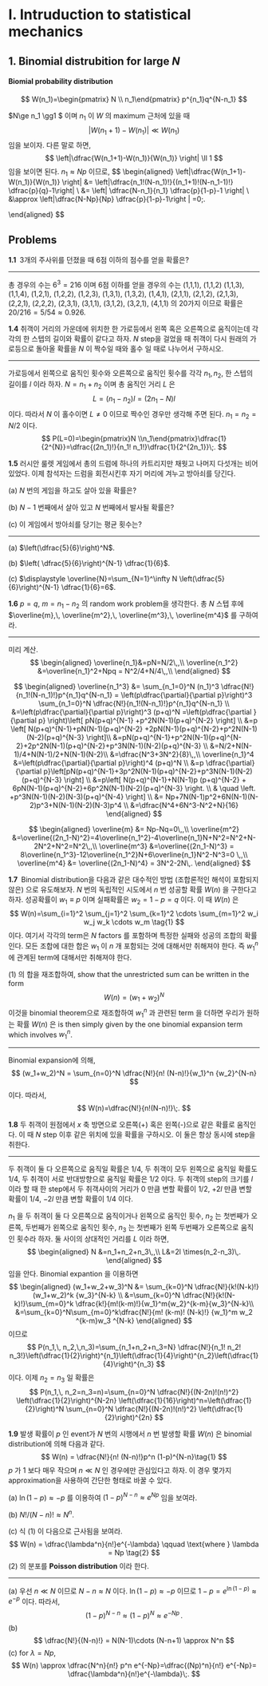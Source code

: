 I. Intruduction to statistical mechanics
===





 ## 1. Binomial distrubition for large $N$



#### Biomial probability distribution

$$
W(n_1)=\begin{pmatrix} N \\ n_1\end{pmatrix} p^{n_1}q^{N-n_1}
$$



$N\ge n_1 \gg1 $ 이며 $n_1$ 이 $W$ 의 maximum 근처에 있을 때 
$$
\left|W(n_1+1)-W(n_1) \right| \ll W(n_1)
$$
임을 보이자. 다른 말로 하면,
$$
\left|\dfrac{W(n_1+1)-W(n_1)}{W(n_1)} \right| \ll 1
$$
임을 보이면 된다. $n_1 \approx Np$ 이므로,
$$
\begin{aligned}
\left|\dfrac{W(n_1+1)-W(n_1)}{W(n_1)} \right| &= \left|\dfrac{n_1!(N-n_1)!}{(n_1+1)!(N-n_1-1)!} \dfrac{p}{q}-1\right| \\
&= \left| \dfrac{N-n_1}{n_1} \dfrac{p}{1-p}-1 \right| \\
&\approx \left|\dfrac{N-Np}{Np} \dfrac{p}{1-p}-1\right | =0\;.



\end{aligned}
$$





## Problems



<b>1.1 </b> 3개의 주사위를 던졌을 때 6점 이하의 점수를 얻을 확률은?

---

총 경우의 수는 $6^3=216$ 이며 6점 이하를 얻을 경우의 수는 (1,1,1), (1,1,2) (1,1,3), (1,1,4), (1,2,1), (1,2,2), (1,2,3), (1,3,1), (1,3,2), (1,4,1), (2,1,1), (2,1,2), (2,1,3), (2,2,1), (2,2,2), (2,3,1), (3,1,1), (3,1,2), (3,2,1), (4,1,1) 의 20가지 이므로 확률은 $20/216=5/54\approx 0.926$. 



<b>1.4</b> 취객이 거리의 가운데에 위치한 한 가로등에서 왼쪽 혹은 오른쪽으로 움직이는데 각각의 한 스텝의 길이와 확률이 같다고 하자. $N$ step을 걸었을 때 취객이 다시 원래의 가로등으로 돌아올 확률을 $N$ 이 짝수일 때와 홀수 일 때로 나누어서 구하시오.

---

가로등에서 왼쪽으로 움직인 횟수와 오른쪽으로 움직인 횟수를 각각 $n_1,\,n_2$, 한 스텝의 길이를 $l$ 이라 하자. $N=n_1+n_2$ 이며 총 움직인 거리 $L$ 은
$$
L=(n_1-n_2)l = (2n_1-N)l
$$
이다. 따라서 $N$ 이 홀수이면 $L\ne 0$ 이므로 짝수인 경우만 생각해 주면 된다. $n_1=n_2=N/2$ 이다.
$$
P(L=0)=\begin{pmatrix}N \\n_1\end{pmatrix}\dfrac{1}{2^{N}}=\dfrac{(2n_1)!}{n_1! n_1!}\dfrac{1}{2^{2n_1}}\;.
$$


<b>1.5</b> 러시안 룰렛 게임에서 총의 드럼에 하나의 카트리지만 채웟고 나머지 다섯개는 비어있었다. 이제 참석자는 드럼을 회전시킨후 자기 머리에 겨누고 방아쇠를 당긴다.

(a) $N$ 번의 게임을 하고도 살아 있을 확률은?

(b) $N-1$ 번째에서 살아 있고 $N$ 번째에서 발사될 확률은?

(c) 이 게임에서 방아쇠를 당기는 평균 횟수는?

---

(a) $\left(\dfrac{5}{6}\right)^N$.  

(b) $\left( \dfrac{5}{6}\right)^{N-1} \dfrac{1}{6}$. 

(c) $\displaystyle \overline{N}=\sum_{N=1}^\infty N \left(\dfrac{5}{6}\right)^{N-1} \dfrac{1}{6}=6$.



<b>1.6</b> $p=q$, $m=n_1-n_2$ 의 random work problem을 생각한다.  총 $N$ 스텝 후에 $\overline{m},\, \overline{m^2},\, \overline{m^3},\, \overline{m^4}$ 를 구하여라.

---

미리 계산.
$$
\begin{aligned}
\overline{n_1}&=pN=N/2\,,\\
\overline{n_1^2} &=\overline{n_1}^2+Npq = N^2/4+N/4\,,\\
\end{aligned}
$$

$$
\begin{aligned}
\overline{n_1^3} &= \sum_{n_1=0}^N (n_1)^3 \dfrac{N!}{n_1!(N-n_1)!}p^{n_1}q^{N-n_1} = \left(p\dfrac{\partial}{\partial p}\right)^3 \sum_{n_1=0}^N \dfrac{N!}{n_1!(N-n_1)!}p^{n_1}q^{N-n_1} \\
&=\left(p\dfrac{\partial}{\partial p}\right)^3 (p+q)^N =\left(p\dfrac{\partial }{\partial p} \right)\left[ pN(p+q)^{N-1} +p^2N(N-1)(p+q)^{N-2} \right] \\
&=p \left[ N(p+q)^{N-1}+pN(N-1)(p+q)^{N-2} +2pN(N-1)(p+q)^{N-2}+p^2N(N-1)(N-2)(p+q)^{N-3} \right]\\
&=pN(p+q)^{N-1}+p^2N(N-1)(p+q)^{N-2}+2p^2N(N-1)(p+q)^{N-2}+p^3N(N-1)(N-2)(p+q)^{N-3} \\
&=N/2+N(N-1)/4+N(N-1)/2+N(N-1)(N-2)\\
&=\dfrac{N^3+3N^2}{8}\,,\\
\overline{n_1}^4 &=\left(p\dfrac{\partial}{\partial p}\right)^4 (p+q)^N \\
&=p \dfrac{\partial}{\partial p}\left[pN(p+q)^{N-1}+3p^2N(N-1)(p+q)^{N-2}+p^3N(N-1)(N-2)(p+q)^{N-3}  \right] \\
&=p\left[ N(p+q)^{N-1}+N(N-1)p (p+q)^{N-2} + 6pN(N-1)(p+q)^{N-2}+6p^2N(N-1)(N-2)(p+q)^{N-3} \right. \\
& \quad \left. +p^3N(N-1)(N-2)(N-3)(p+q)^{N-4} \right] \\
&= Np+7N(N-1)p^2+6N(N-1)(N-2)p^3+N(N-1)(N-2)(N-3)p^4  \\
&=\dfrac{N^4+6N^3-N^2+N}{16}
\end{aligned}
$$


$$
\begin{aligned}
\overline{m} &= Np-Nq=0\,,\\
\overline{m^2} &=\overline{(2n_1-N)^2}=4\overline{n_1^2}-4\overline{n_1}N+N^2=N^2+N-2N^2+N^2=N^2\,,\\
\overline{m^3} &=\overline{(2n_1-N)^3} = 8\overline{n_1^3}-12\overline{n_1^2}N+6\overline{n_1}N^2-N^3=0 \,,\\
\overline{m^4} &= \overline{(2n_1-N)^4} = 3N^2-2N\,.
\end{aligned}
$$




<b>1.7 </b> Binomial distribution을 다음과 같은 대수적인 방법 (조합론적인 해석이 포함되지 않은) 으로 유도해보자. $N$ 번의 독립적인 시도에서 $n$ 번 성공할 확률 $W(n)$ 을 구한다고 하자.  성공확률이 $w_1\equiv p$ 이며 실패확률은 $w_2=1-p=q$ 이다. 이 때 $W(n)$ 은 
$$
W(n)=\sum_{i=1}^2 \sum_{j=1}^2 \sum_{k=1}^2 \cdots \sum_{m=1}^2 w_i w_j w_k \cdots w_m \tag{1}
$$
이다. 여기서 각각의 term은 $N$ factors 를 포함하며 특정한 실패와 성공의 조합의 확률인다.  모든 조합에 대한 합은 $w_1$ 이 $n$ 개 포함되는 것에 대해서만 취해져야 한다. 즉 ${w_1}^n$ 에 관계된 term에 대해서만 취해져야 한다. 

$(1)$ 의 합을 재조합하여, show that the unrestricted sum can be written in the form
$$
W(n)=(w_1+w_2)^N
$$
이것을 binomial theorem으로 재조합하여 ${w_1}^n$ 과 관련된 term 을 더하면 우리가 원하는 확률 $W(n)$ 은 is then simply given by the one binomial expansion term which involves ${w_1}^n$.

---

Binomial expansion에 의해,
$$
(w_1+w_2)^N = \sum_{n=0}^N \dfrac{N!}{n! (N-n)!}{w_1}^n {w_2}^{N-n}
$$
이다.  따라서,
$$
W(n)=\dfrac{N!}{n!(N-n)!}\;.
$$


<b>1.8</b>  두 취객이 원점에서 $x$ 축 방면으로 오른쪽(+) 혹은 왼쪽(-)으로 같은 확률로 움직인다. 이 때 $N$ step 이후 같은 위치에 있을 확률을 구하시오. 이 둘은 항상 동시에 step을 취한다.

---

두 취객이 둘 다 오른쪽으로 움직일 확률은 $1/4$, 두 취객이 모두 왼쪽으로 움직일 확률도 $1/4$, 두 취객이 서로 반대방향으로 움직일 확률은 $1/2$ 이다. 두 취객의 step의 크기를 $l$ 이라 할 때 한 step에서 두 취객사이의 거리가 $0$ 만큼 변할 확률이 $1/2$, $+2l$ 만큼 변할 확률이 $1/4$, $-2l$ 만큼 변할 확률이 $1/4$ 이다.

$n_1$ 을 두 취객이 둘 다 오른쪽으로 움직이거나 왼쪽으로 움직인 횟수, $n_2$ 는 첫번째가 오른쪽, 두번째가 왼쪽으로 움직인 횟수, $n_3$ 는 첫번째가 왼쪽 두번째가 오른쪽으로 움직인 횟수라 하자. 둘 사이의 상대적인 거리를 $L$ 이라 하면,
$$
\begin{aligned}
N &=n_1+n_2+n_3\,,\\
L&=2l \times(n_2-n_3)\,.
\end{aligned}
$$
임을 안다. Binomial expantion 을 이용하면
$$
\begin{aligned}
(w_1+w_2+w_3)^N &= \sum_{k=0}^N \dfrac{N!}{k!(N-k)!}(w_1+w_2)^k {w_3}^{N-k} \\
&=\sum_{k=0}^N \dfrac{N!}{k!(N-k)!}\sum_{m=0}^k \dfrac{k!}{m!(k-m)!}{w_1}^m{w_2}^{k-m}{w_3}^{N-k}\\
&=\sum_{k=0}^N\sum_{m=0}^k\dfrac{N!}{m! (k-m)! (N-k)!} {w_1}^m w_2 ^{k-m}w_3 ^{N-k}
\end{aligned}
$$
이므로 
$$
P(n_1,\, n_2,\,n_3)=\sum_{n_1+n_2+n_3=N} \dfrac{N!}{n_1! n_2! n_3!}\left(\dfrac{1}{2}\right)^{n_1}\left(\dfrac{1}{4}\right)^{n_2}\left(\dfrac{1}{4}\right)^{n_3} 
$$
이다. 이제 $n_2=n_3$ 일 확률은
$$
P(n_1,\, n_2=n_3=n)=\sum_{n=0}^N \dfrac{N!}{(N-2n)!(n!)^2} \left(\dfrac{1}{2}\right)^{N-2n} \left(\dfrac{1}{16}\right)^n=\left(\dfrac{1}{2}\right)^N \sum_{n=0}^N \dfrac{N!}{(N-2n)!(n!)^2} \left(\dfrac{1}{2}\right)^{2n}
$$


<b>1.9</b> 발생 확률이 $p$ 인 event가 $N$ 번의 시행에서 $n$ 번 발생할 확률 $W(n)$ 은 binomial distribution에 의해 다음과 같다.
$$
W(n) = \dfrac{N!}{n! (N-n)!}p^n (1-p)^{N-n}\tag{1}
$$
$p$ 가 $1$ 보다 매우 작으며 $n \ll N$ 인 경우에만 관심있다고 하자. 이 경우 몇가지 approximation을 사용하여 간단한 형태로 바꿀 수 있다.

(a) $\ln (1-p) \approx -p$  를 이용하여 $(1-p)^{N-n}\approx e^{Np}$ 임을 보여라.

(b) $N!/(N-n)! \approx N^n$.

(c) 식 (1) 이 다음으로 근사됨을 보여라.
$$
W(n) = \dfrac{\lambda^n}{n!}e^{-\lambda} \qquad \text{where } \lambda = Np \tag{2}
$$
$(2)$ 의 분포를 **Poisson distribution** 이라 한다.

---

(a) 우선 $n \ll N$ 이므로 $N-n \approx N$ 이다. $\ln (1-p)\approx -p$ 이므로 $1-p = e^{\ln (1-p)}\approx e^{-p}$ 이다. 따라서,
$$
(1-p)^{N-n} \approx (1-p)^N \approx e^{-Np}\,.
$$
(b) 
$$
\dfrac{N!}{(N-n)!} = N(N-1)\cdots (N-n+1) \approx N^n
$$
(c) for $\lambda = Np$, 
$$
W(n) \approx \dfrac{N^n}{n!} p^n e^{-Np}=\dfrac{(Np)^n}{n!} e^{-Np}= \dfrac{\lambda^n}{n!}e^{-\lambda}\;.
$$
